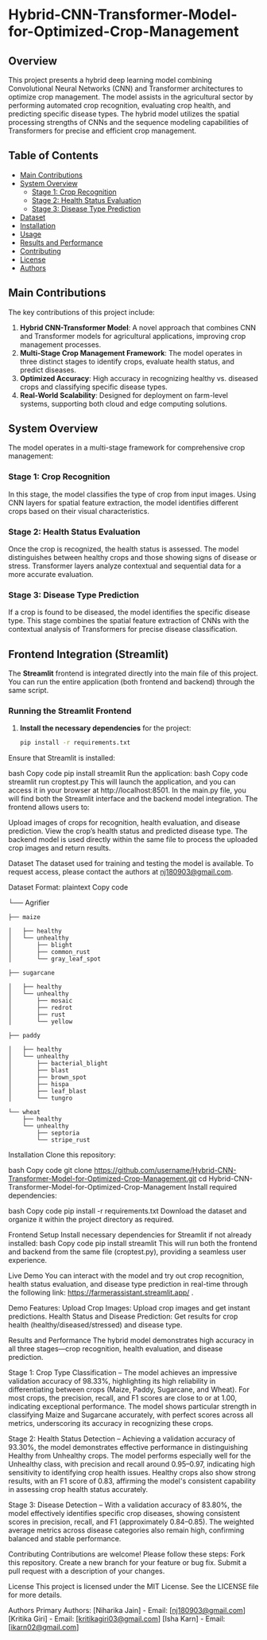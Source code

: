 # Hybrid-CNN-Transformer-Model-for-Optimized-Crop-Management

## Overview
This project presents a hybrid deep learning model combining Convolutional Neural Networks (CNN) and Transformer architectures to optimize crop management. The model assists in the agricultural sector by performing automated crop recognition, evaluating crop health, and predicting specific disease types. The hybrid model utilizes the spatial processing strengths of CNNs and the sequence modeling capabilities of Transformers for precise and efficient crop management.

## Table of Contents
- [Main Contributions](#main-contributions)
- [System Overview](#system-overview)
  - [Stage 1: Crop Recognition](#stage-1-crop-recognition)
  - [Stage 2: Health Status Evaluation](#stage-2-health-status-evaluation)
  - [Stage 3: Disease Type Prediction](#stage-3-disease-type-prediction)
- [Dataset](#dataset)
- [Installation](#installation)
- [Usage](#usage)
- [Results and Performance](#results-and-performance)
- [Contributing](#contributing)
- [License](#license)
- [Authors](#authors)

## Main Contributions
The key contributions of this project include:
1. **Hybrid CNN-Transformer Model**: A novel approach that combines CNN and Transformer models for agricultural applications, improving crop management processes.
2. **Multi-Stage Crop Management Framework**: The model operates in three distinct stages to identify crops, evaluate health status, and predict diseases.
3. **Optimized Accuracy**: High accuracy in recognizing healthy vs. diseased crops and classifying specific disease types.
4. **Real-World Scalability**: Designed for deployment on farm-level systems, supporting both cloud and edge computing solutions.

## System Overview
The model operates in a multi-stage framework for comprehensive crop management:

### Stage 1: Crop Recognition
In this stage, the model classifies the type of crop from input images. Using CNN layers for spatial feature extraction, the model identifies different crops based on their visual characteristics.

### Stage 2: Health Status Evaluation
Once the crop is recognized, the health status is assessed. The model distinguishes between healthy crops and those showing signs of disease or stress. Transformer layers analyze contextual and sequential data for a more accurate evaluation.

### Stage 3: Disease Type Prediction
If a crop is found to be diseased, the model identifies the specific disease type. This stage combines the spatial feature extraction of CNNs with the contextual analysis of Transformers for precise disease classification.

## Frontend Integration (Streamlit)
The **Streamlit** frontend is integrated directly into the main file of this project. You can run the entire application (both frontend and backend) through the same script.

### Running the Streamlit Frontend
1. **Install the necessary dependencies** for the project:
   ```bash
   pip install -r requirements.txt
Ensure that Streamlit is installed:

bash
Copy code
pip install streamlit
Run the application:
bash
Copy code
streamlit run croptest.py
This will launch the application, and you can access it in your browser at http://localhost:8501.
In the main.py file, you will find both the Streamlit interface and the backend model integration. The frontend allows users to:

Upload images of crops for recognition, health evaluation, and disease prediction.
View the crop’s health status and predicted disease type.
The backend model is used directly within the same file to process the uploaded crop images and return results.

Dataset
The dataset used for training and testing the model is available. To request access, please contact the authors at nj180903@gmail.com.

Dataset Format:
plaintext
Copy code


└── Agrifier 

    ├── maize

    │   ├── healthy
    │   └── unhealthy
    │       ├── blight
    │       ├── common_rust
    │       └── gray_leaf_spot

    ├── sugarcane

    │   ├── healthy
    │   └── unhealthy
    │       ├── mosaic
    │       ├── redrot
    │       ├── rust
    │       └── yellow

    ├── paddy

    │   ├── healthy
    │   └── unhealthy
    │       ├── bacterial_blight
    │       ├── blast
    │       ├── brown_spot
    │       ├── hispa
    │       ├── leaf_blast
    │       └── tungro

    └── wheat
        ├── healthy
        └── unhealthy
            ├── septoria
            └── stripe_rust
Installation
Clone this repository:

bash
Copy code
git clone https://github.com/username/Hybrid-CNN-Transformer-Model-for-Optimized-Crop-Management.git
cd Hybrid-CNN-Transformer-Model-for-Optimized-Crop-Management
Install required dependencies:

bash
Copy code
pip install -r requirements.txt
Download the dataset and organize it within the project directory as required.

Frontend Setup
Install necessary dependencies for Streamlit if not already installed:
bash
Copy code
pip install streamlit
This will run both the frontend and backend from the same file (croptest.py), providing a seamless user experience.

Live Demo
You can interact with the model and try out crop recognition, health status evaluation, and disease type prediction in real-time through the following link: https://farmerassistant.streamlit.app/ .

Demo Features:
Upload Crop Images: Upload crop images and get instant predictions.
Health Status and Disease Prediction: Get results for crop health (healthy/diseased/stressed) and disease type.

Results and Performance
The hybrid model demonstrates high accuracy in all three stages—crop recognition, health evaluation, and disease prediction.

Stage 1: Crop Type Classification – The model achieves an impressive validation accuracy of 98.33%, highlighting its high reliability in differentiating between crops (Maize, Paddy, Sugarcane, and Wheat). For most crops, the precision, recall, and F1 scores are close to or at 1.00, indicating exceptional performance. The model shows particular strength in classifying Maize and Sugarcane accurately, with perfect scores across all metrics, underscoring its accuracy in recognizing these crops.

Stage 2: Health Status Detection – Achieving a validation accuracy of 93.30%, the model demonstrates effective performance in distinguishing Healthy from Unhealthy crops. The model performs especially well for the Unhealthy class, with precision and recall around 0.95–0.97, indicating high sensitivity to identifying crop health issues. Healthy crops also show strong results, with an F1 score of 0.83, affirming the model's consistent capability in assessing crop health status accurately.

Stage 3: Disease Detection – With a validation accuracy of 83.80%, the model effectively identifies specific crop diseases, showing consistent scores in precision, recall, and F1 (approximately 0.84–0.85). The weighted average metrics across disease categories also remain high, confirming balanced and stable performance.

Contributing
Contributions are welcome! Please follow these steps:
Fork this repository.
Create a new branch for your feature or bug fix.
Submit a pull request with a description of your changes.

License
This project is licensed under the MIT License. See the LICENSE file for more details.

Authors
Primary Authors:
[Niharika Jain] - Email: [nj180903@gmail.com]
[Kritika Giri] - Email: [kritikagiri03@gmail.com]
[Isha Karn] - Email: [ikarn02@gmail.com]
